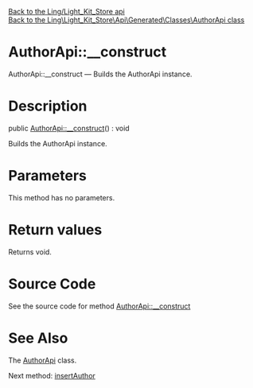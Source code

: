 [Back to the Ling/Light_Kit_Store api](https://github.com/lingtalfi/Light_Kit_Store/blob/master/doc/api/Ling/Light_Kit_Store.md)<br>
[Back to the Ling\Light_Kit_Store\Api\Generated\Classes\AuthorApi class](https://github.com/lingtalfi/Light_Kit_Store/blob/master/doc/api/Ling/Light_Kit_Store/Api/Generated/Classes/AuthorApi.md)


AuthorApi::__construct
================



AuthorApi::__construct — Builds the AuthorApi instance.




Description
================


public [AuthorApi::__construct](https://github.com/lingtalfi/Light_Kit_Store/blob/master/doc/api/Ling/Light_Kit_Store/Api/Generated/Classes/AuthorApi/__construct.md)() : void




Builds the AuthorApi instance.




Parameters
================

This method has no parameters.


Return values
================

Returns void.








Source Code
===========
See the source code for method [AuthorApi::__construct](https://github.com/lingtalfi/Light_Kit_Store/blob/master/Api/Generated/Classes/AuthorApi.php#L28-L32)


See Also
================

The [AuthorApi](https://github.com/lingtalfi/Light_Kit_Store/blob/master/doc/api/Ling/Light_Kit_Store/Api/Generated/Classes/AuthorApi.md) class.

Next method: [insertAuthor](https://github.com/lingtalfi/Light_Kit_Store/blob/master/doc/api/Ling/Light_Kit_Store/Api/Generated/Classes/AuthorApi/insertAuthor.md)<br>

